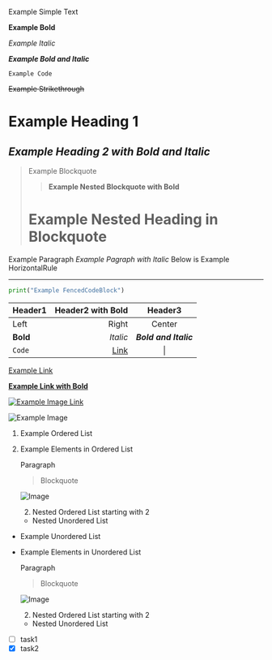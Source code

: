 Example Simple Text

**Example Bold**

*Example Italic*

***Example Bold and Italic***

`Example Code`

~~Example Strikethrough~~

# Example Heading 1

## ***Example Heading 2 with Bold and Italic***

> Example Blockquote
>
> > **Example Nested Blockquote with Bold**
>
> # Example Nested Heading in Blockquote

Example Paragraph *Example Pagraph with Italic* Below is Example HorizontalRule

---

```python
print("Example FencedCodeBlock")
```

| Header1 | **Header2 with Bold** | Header3 |
| :--- | ---: | :---: |
| Left | Right | Center |
| **Bold** | *Italic* | ***Bold and Italic*** |
| `Code` | [Link](mill413.github.io) | &#124; |

[Example Link](mill413.github.io "Link Title")

[**Example Link with Bold**](mill413.github.io "Link Title with Bold")

[![Example Image Link](https://api.kdcc.cn "Image Link Title")](mill413.github.io "Link Title")

![Example Image](https://api.kdcc.cn "Image Title")

1. Example Ordered List
2. Example Elements in Ordered List

    Paragraph

    > Blockquote

    ![Image](https://api.kdcc.cn "Image Title")

    2. Nested Ordered List starting with 2

    * Nested Unordered List

* Example Unordered List
* Example Elements in Unordered List

    Paragraph

    > Blockquote

    ![Image](https://api.kdcc.cn "Image Title")

    2. Nested Ordered List starting with 2

  * Nested Unordered List

- [ ] task1
- [x] task2
